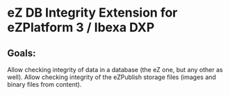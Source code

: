 eZ DB Integrity Extension for eZPlatform 3 / Ibexa DXP
======================================================

Goals:
------

Allow checking integrity of data in a database (the eZ one, but any other as well).
Allow checking integrity of the eZPublish storage files (images and binary files from content).
